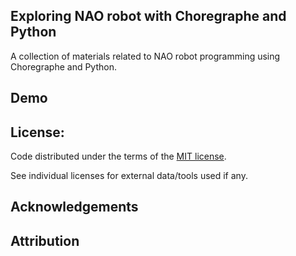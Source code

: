 ## Exploring NAO robot with Choregraphe and Python

A collection of materials related to NAO robot programming using Choregraphe and Python.

## Demo


## License:

Code distributed under the terms of the [MIT license](https://github.com/asheshwor/nao/blob/master/LICENSE).

See individual licenses for external data/tools used if any.

## Acknowledgements

## Attribution

